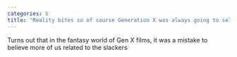 ```yaml
---
categories: b
title: "Reality bites so of course Generation X was always going to sell out and vote Republican"
---
```

Turns out that in the fantasy world of Gen X films, it was a mistake to believe more of us related to the slackers